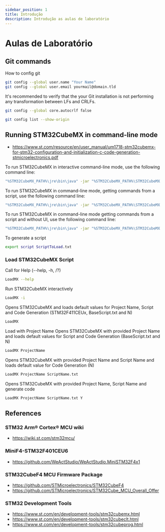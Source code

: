 ```yaml
---
sidebar_position: 1
title: Introdução
description: Introdução as aulas de laboratório
---
```


# Aulas de Laboratório

## Git commands

How to config git

```bash
git config --global user.name "Your Name"
git config --global user.email yourmail@domain.tld
```

It's recommended to verify that the your Git installation is not performing any transformation between LFs and CRLFs.

```bash
git config --global core.autocrlf false
```

```bash
git config list --show-origin
```

## Running STM32CubeMX in command-line mode

- https://www.st.com/resource/en/user_manual/um1718-stm32cubemx-for-stm32-configuration-and-initialization-c-code-generation-stmicroelectronics.pdf

To run STM32CubeMX in interactive command-line mode, use the following command line:

```bash
"%STM32CubeMX_PATH%\jre\bin\java" -jar "%STM32CubeMX_PATH%\STM32CubeMX.exe" -i
```

To run STM32CubeMX in command-line mode, getting commands from a script, use the following command line:

```bash
"%STM32CubeMX_PATH%\jre\bin\java" -jar "%STM32CubeMX_PATH%\STM32CubeMX.exe" -s ScriptToLoad.txt
```

To run STM32CubeMX in command-line mode getting commands from a script and without UI, use the following command line:

```bash
"%STM32CubeMX_PATH%\jre\bin\java" -jar "%STM32CubeMX_PATH%\STM32CubeMX.exe" -q ScriptToLoad.txt
```

To generate a script

```bash
export script ScriptToLoad.txt
```

### Load STM32CubeMX Script

Call for Help (--help, -h, /?)

```bash
LoadMX --help
```

Run STM32CubeMX interactively

```bash
LoadMX -i
```

Opens STM32CubeMX and loads default values for Project Name, Script and Code Generation (STM32F411CEUx, BaseScript.txt and N)

```bash
LoadMX
```

Load with Project Name
Opens STM32CubeMX with provided Project Name and loads default values for Script and Code Generation (BaseScript.txt and N)

```bash
LoadMX ProjectName
```

Opens STM32CubeMX with provided Project Name and Script Name and loads default value for Code Generation (N)

```bash
LoadMX ProjectName ScriptName.txt
```

Opens STM32CubeMX with provided Project Name, Script Name and generate code

```bash
LoadMX ProjectName ScriptName.txt Y
```

## References

### STM32 Arm® Cortex® MCU wiki

- https://wiki.st.com/stm32mcu/

### MiniF4-STM32F401CEU6

- https://github.com/WeActStudio/WeActStudio.MiniSTM32F4x1

### STM32CubeF4 MCU Firmware Package

- https://github.com/STMicroelectronics/STM32CubeF4
- https://github.com/STMicroelectronics/STM32Cube_MCU_Overall_Offer

### STM32 Development Tools

- https://www.st.com/en/development-tools/stm32cubemx.html
- https://www.st.com/en/development-tools/stm32cubeclt.html
- https://www.st.com/en/development-tools/stm32cubeprog.html
